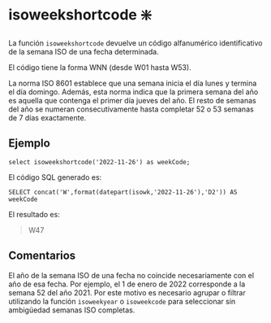 ﻿---
SidebarGroup: "index-date-functions"
Autogenerated: true
---

# isoweekshortcode ❇️

La función `isoweekshortcode` devuelve un código alfanumérico identificativo de la semana ISO de una fecha determinada.

El código tiene la forma WNN (desde W01 hasta W53).

La norma ISO 8601 establece que una semana inicia el día lunes y termina el día domingo. Además, esta norma indica que la primera semana del año es aquella que contenga el primer día jueves del año. El resto de semanas del año se numeran consecutivamente hasta completar 52 o 53 semanas de 7 días exactamente.

## Ejemplo

```
select isoweekshortcode('2022-11-26') as weekCode;
```

El código SQL generado es:

```
SELECT concat('W',format(datepart(isowk,'2022-11-26'),'D2')) AS weekCode
```

El resultado es:

> W47



## Comentarios

El año de la semana ISO de una fecha no coincide necesariamente con el año de esa fecha. Por ejemplo, el 1 de enero de 2022 corresponde a la semana 52 del año 2021. Por este motivo es necesario agrupar o filtrar utilizando la función `isoweekyear` o `isoweekcode` para seleccionar sin ambigüedad semanas ISO completas.
